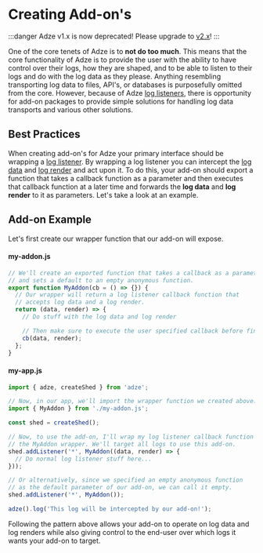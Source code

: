 # Creating Add-on's

:::danger
Adze v1.x is now deprecated! Please upgrade to [v2.x](https://adzejs.com/)!
:::

One of the core tenets of Adze is to **not do too much**. This means that the core functionality of Adze is to provide the user with the ability to have control over their logs, how they are shaped, and to be able to listen to their logs and do with the log data as they please. Anything resembling transporting log data to files, API's, or databases is purposefully omitted from the core. However, because of Adze [log listeners](../guide/shed-concepts.md#listeners), there is opportunity for add-on packages to provide simple solutions for handling log data transports and various other solutions.

## Best Practices

When creating add-on's for Adze your primary interface should be wrapping a [log listener](../guide/shed-concepts.md#listeners). By wrapping a log listener you can intercept the [log data](../guide/data.md#label-data-object) and [log render](../guide/data.md#log-render) and act upon it. To do this, your add-on should export a function that takes a callback function as a parameter and then executes that callback function at a later time and forwards the **log data** and **log render** to it as parameters. Let's take a look at an example.

## Add-on Example

Let's first create our wrapper function that our add-on will expose.

#### my-addon.js

```javascript
// We'll create an exported function that takes a callback as a parameter
// and sets a default to an empty anonymous function.
export function MyAddon(cb = () => {}) {
  // Our wrapper will return a log listener callback function that
  // accepts log data and a log render.
  return (data, render) => {
    // Do stuff with the log data and log render

    // Then make sure to execute the user specified callback before finishing.
    cb(data, render);
  };
}
```

#### my-app.js

```javascript
import { adze, createShed } from 'adze';

// Now, in our app, we'll import the wrapper function we created above.
import { MyAddon } from './my-addon.js';

const shed = createShed();

// Now, to use the add-on, I'll wrap my log listener callback function with
// the MyAddon wrapper. We'll target all logs to use this add-on.
shed.addListener('*', MyAddon((data, render) => {
  // Do normal log listener stuff here...
}));

// Or alternatively, since we specified an empty anonymous function 
// as the default parameter of our add-on, we can call it empty.
shed.addListener('*', MyAddon());

adze().log('This log will be intercepted by our add-on!');
```

Following the pattern above allows your add-on to operate on log data and log renders while also giving control to the end-user over which logs it wants your add-on to target.